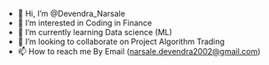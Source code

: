 - 👋 Hi, I’m @Devendra_Narsale
- 👀 I’m interested in Coding in Finance
- 🌱 I’m currently learning Data science (ML)
- 💞️ I’m looking to collaborate on Project Algorithm Trading
- 📫 How to reach me By Email (narsale.devendra2002@gmail.com)

<!---
Deep-37/Deep-37 is a ✨ special ✨ repository because its `README.md` (this file) appears on your GitHub profile.
You can click the Preview link to take a look at your changes.
--->
